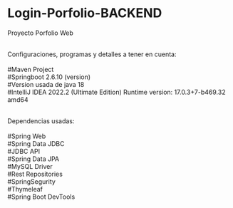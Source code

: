 # Login-Porfolio-BACKEND

Proyecto Porfolio Web

<br> Configuraciones, programas y detalles a tener en cuenta: </br>
<br> #Maven Project 
<br> #Springboot 2.6.10 (version) 
<br>#Version usada de java 18 
<br>#IntelliJ IDEA 2022.2 (Ultimate Edition)
Runtime version: 17.0.3+7-b469.32 amd64

<br>Dependencias usadas:</br>
<br>#Spring Web
<br>#Spring Data JDBC
<br>#JDBC API
<br>#Spring Data JPA
<br>#MySQL Driver
<br>#Rest Repositories
<br>#SpringSegurity
<br>#Thymeleaf 
<br>#Spring Boot DevTools 

